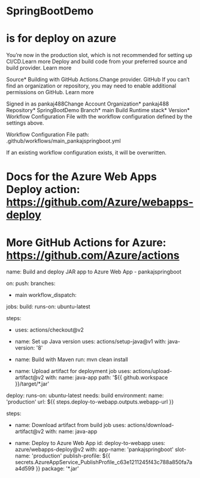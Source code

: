 # SpringBootDemo

# is for deploy on azure
You’re now in the production slot, which is not recommended for setting up CI/CD.Learn more
Deploy and build code from your preferred source and build provider. Learn more

Source*
Building with GitHub Actions.Change provider.
GitHub
If you can’t find an organization or repository, you may need to enable additional permissions on GitHub. Learn more

Signed in as
pankaj488Change Account
Organization*
pankaj488
Repository*
SpringBootDemo
Branch*
main
Build
Runtime stack*
Version*
Workflow Configuration
File with the workflow configuration defined by the settings above.


Workflow Configuration
File path: .github/workflows/main_pankajspringboot.yml

If an existing workflow configuration exists, it will be overwritten.
# Docs for the Azure Web Apps Deploy action: https://github.com/Azure/webapps-deploy
# More GitHub Actions for Azure: https://github.com/Azure/actions

name: Build and deploy JAR app to Azure Web App - pankajspringboot

on:
push:
branches:
- main
workflow_dispatch:

jobs:
build:
runs-on: ubuntu-latest

steps:
- uses: actions/checkout@v2

- name: Set up Java version
uses: actions/setup-java@v1
with:
java-version: '8'

- name: Build with Maven
run: mvn clean install

- name: Upload artifact for deployment job
uses: actions/upload-artifact@v2
with:
name: java-app
path: '${{ github.workspace }}/target/*.jar'

deploy:
runs-on: ubuntu-latest
needs: build
environment:
name: 'production'
url: ${{ steps.deploy-to-webapp.outputs.webapp-url }}

steps:
- name: Download artifact from build job
uses: actions/download-artifact@v2
with:
name: java-app

- name: Deploy to Azure Web App
id: deploy-to-webapp
uses: azure/webapps-deploy@v2
with:
app-name: 'pankajspringboot'
slot-name: 'production'
publish-profile: ${{ secrets.AzureAppService_PublishProfile_c63e1211245f43c788a850fa7aa4d599 }}
package: '*.jar'
